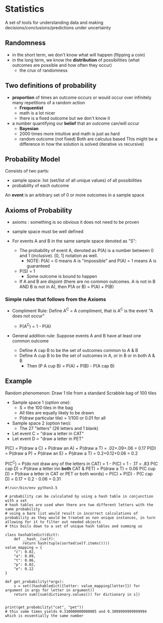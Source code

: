 # Statistics

A set of tools for understanding data and making decisions/conclusions/predictions under uncertainty

## Randomness

- in the short term, we don't know what will happen (flipping a coin)
- in the long term, we know the __distribution__ of possibilities (what outcomes are possible and how often they occur)
	- the crux of randomness

## Two definitions of probability

- **proportion** of times an outcome occurs or would occur over infinitely many repetitions of a random action 
	- __Frequentist__
	- math is a lot nicer
	- there is a fixed outcome but we don't know it
- a number quantifying our **belief** that an outcome can/will occur
	- __Bayesian__
	- 2000 times more intuitive and math is just as hard
	- random outcome (not fixed)
Both are calculus based
This might be a difference in how the solution is solved (iterative vs recursive)


## Probability Model

Consists of two parts:

- sample space: list (set/list of all unique values) of all possibilities
- probability of each outcome

An __event__ is an arbitrary set of 0 or more outcomes in a sample space


## Axioms of Probability

- axioms : something is so obvious it does not need to be proven

- sample space must be well defined

- For events A and B in the same sample space denoted as "S":
	- The probability of event A, denoted as P(A) is a number between 0 and 1 (inclusive). [0, 1] notation as well.
		- NOTE: P(A) = 0 means A is "impossible" and P(A) = 1 means A is guaranteed
	- P(S) = 1
		- Some outcome is bound to happen
	- If A and B are disjoint (there are no common outcomes. A is not in B AND B is not in A), then P(A or B) = P(A) + P(B)

### Simple rules that follows from the Axioms

- Compliment Rule: Define A<sup>C</sup> = A compliment, that is A<sup>C</sup> is the event "A does not occur"
	- P(A<sup>C</sup>) = 1 - P(A)

- General addition rule: Suppose events A and B have at least one common outcome
	- Define A cap B to be the set of outcomes common to A & B
	- Define A cup B to be the set of outcomes in A, or in B or in both A & B
		- Then (P A cup B) = P(A) + P(B) - P(A cap B)

## Example

Random phenomenon: Draw 1 tile from a standard Scrabble bag of 100 tiles

- Sample space 1 (option one):
	- S = the 100 tiles in the bag
	- All tiles are equally likely to be drawn
	- P(draw particular tile) = 1/100 or 0.01 for all
- Sample space 2 (option two):
	- The 27 "letters" (26 letters and 1 blank)
- Let event C = "draw a letter in CAT"
- Let event D = "draw a letter in PET"

P(C) = P(draw a C) + P(draw an A) + P(draw a T)
	= .02+.09+.06 = 0.17
P(D) = P(draw a P) + P(draw an E) + P(draw a T)
	= 0.2+0.12+0.06 = 0.2

P(C<sup>C</sup>) = P(do not draw any of the letters in CAT)
	= 1 - P(C) = 1 - .17 = .83
P(C cap D) = P(draw a letter inn __both__ CAT & PET)
	= P(draw a T) = 0.06
P(C cup D) = P(draw a letter in CAT or PET or both words)
	= P(C) + P(D) - P(C cap D)
	= 0.17 + 0.2 - 0.06 = 0.31

```
#!/usr/bin/env python3.5

# probability can be calculated by using a hash table in conjunction with a set
# hash tables are used when there are two different letters with the same probability
# using a bare list would result in incorrect calculations of probability as they would be treated as non unique instances, in turn allowing for it to filter out needed objects
# this boils down to a set of unique hash tables and summing uo

class hashabledict(dict):
    def __hash__(self):
        return hash(tuple(sorted(self.items())))
value_mapping = {
	"c": 0.02,
	"a": 0.09,
	"t": 0.06,
	"p": 0.02,
	"e": 0.12
}

def get_probability(*args):
	s = set((hashabledict({letter: value_mapping[letter]}) for argument in args for letter in argument))
	return sum([sum(dictionary.values()) for dictionary in s])


print(get_probability("cat", "pet"))
# this some times yields 0.310000000000005 and 0.3099999999999994 which is essentially the same number
```


